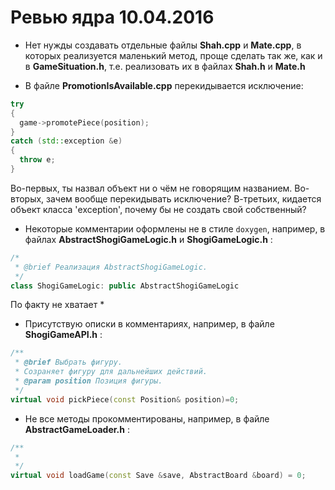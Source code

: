 # Ревью ядра 10.04.2016

* Нет нужды создавать отдельные файлы **Shah.cpp** и **Mate.cpp**, в которых реализуется маленький метод, проще сделать так же, как и в **GameSituation.h**, т.е. реализовать их в файлах **Shah.h** и **Mate.h**

* В файле **PromotionIsAvailable.cpp** перекидывается исключение:
```cpp
try
{
  game->promotePiece(position);
}
catch (std::exception &e)
{
  throw e;
}
```
Во-первых, ты назвал объект ни о чём не говорящим названием. Во-вторых, зачем вообще перекидывать исключение? В-третьих, кидается объект класса 'exception', почему бы не создать свой собственный?

* Некоторые комментарии оформлены не в стиле `doxygen`, например, в файлах **AbstractShogiGameLogic.h** и **ShogiGameLogic.h** :
```cpp
/*
 * @brief Реализация AbstractShogiGameLogic.
 */
class ShogiGameLogic: public AbstractShogiGameLogic
```
 По факту не хватает *
 
 * Присутствую описки в комментариях, например, в файле **ShogiGameAPI.h** :
```cpp
/**
 * @brief Выбрать фигуру.
 * Созраняет фигуру для дальнейших действий.
 * @param position Позиция фигуры.
 */
virtual void pickPiece(const Position& position)=0;
```
 
 * Не все методы прокомментированы, например, в файле **AbstractGameLoader.h** :
```cpp
/**
 *
 */
virtual void loadGame(const Save &save, AbstractBoard &board) = 0;
```
